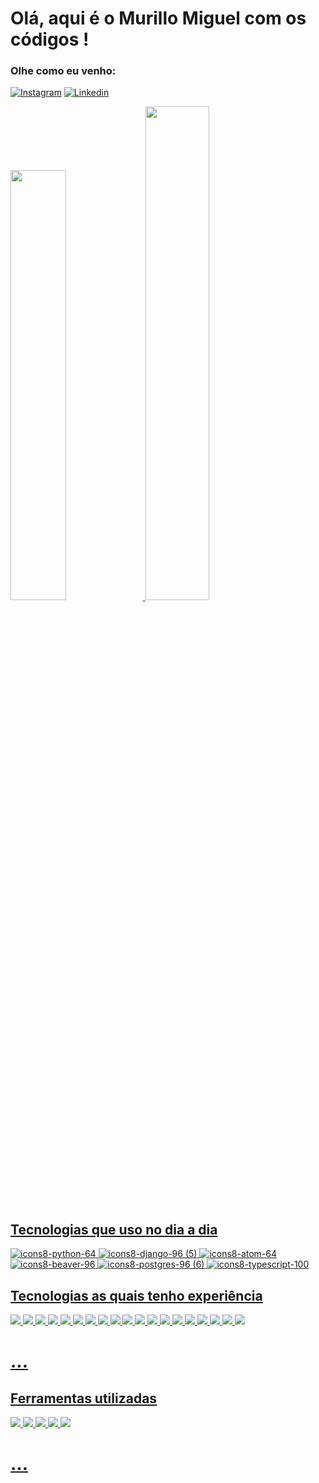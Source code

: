 # Olá, aqui é o Murillo Miguel com os códigos !
### Olhe como eu venho: 

[![Instagram](https://img.shields.io/badge/Instagram-E4405F?style=for-the-badge&logo=instagram&logoColor=white)](instagram.com/_psiqe/)
[![Linkedin](	https://img.shields.io/badge/LinkedIn-0077B5?style=for-the-badge&logo=linkedin&logoColor=white)](https://www.linkedin.com/in/murillomigu/)


<a href="https://github.com/psiqe">
    <img  width="42%" src="https://github-readme-stats-sigma-five.vercel.app/api?username=psiqe&show_icons=true&bg_color=1c1c1c&title_color=cc5500&icon_color=DAA520&text_color=FFDEAD&hide_border=true&border_radius=5.0">
    <img  width="45%" src="https://github-readme-stats-sigma-five.vercel.app/api/top-langs/?username=psiqe&layout=compact&bg_color=1c1c1c&title_color=cc5500&text_color=FFDEAD&hide_border=true&border_radius=5.0">


<h2>
    Tecnologias que uso no dia a dia
</h2>

![icons8-python-64](https://user-images.githubusercontent.com/82779468/212482946-c01af35a-f5a2-4220-b471-f8f7fd343faf.png)
![icons8-django-96 (5)](https://user-images.githubusercontent.com/82779468/212486583-7b1f8ad6-d0d0-4557-9ac2-ba9a0d8fb08e.png)
![icons8-atom-64](https://user-images.githubusercontent.com/82779468/212483227-5f0423ef-2182-46c9-a895-326f76ae7a9e.png)
![icons8-beaver-96](https://user-images.githubusercontent.com/82779468/212484351-9b5cd6ac-d15f-499b-a598-172a9a3acc77.png)
![icons8-postgres-96 (6)](https://user-images.githubusercontent.com/82779468/212484784-61b4500d-5fe2-4ecb-9aa5-5adaef73e024.png)
![icons8-typescript-100](https://user-images.githubusercontent.com/82779468/212485115-7f5a53bf-0eb0-469e-a49f-5705b6d524f4.png)



<h2>
    Tecnologias as quais tenho experiência
</h2> 

![](https://img.shields.io/badge/HTML5-E34F26?style=for-the-badge&logo=html5&logoColor=white)
![](https://img.shields.io/badge/Markdown-000000?style=for-the-badge&logo=markdown&logoColor=white)
![](https://img.shields.io/badge/CSS3-1572B6?style=for-the-badge&logo=css3&logoColor=white)
![](https://img.shields.io/badge/JavaScript-F7DF1E?style=for-the-badge&logo=javascript&logoColor=black)
![](https://img.shields.io/badge/TypeScript-007ACC?style=for-the-badge&logo=typescript&logoColor=white)
![](https://img.shields.io/badge/React-20232A?style=for-the-badge&logo=react&logoColor=61DAFB)
![](https://img.shields.io/badge/Material--UI-0081CB?style=for-the-badge&logo=material-ui&logoColor=white)
![](https://img.shields.io/badge/styled--components-DB7093?style=for-the-badge&logo=styled-components&logoColor=white)
![](https://img.shields.io/badge/Redux-593D88?style=for-the-badge&logo=redux&logoColor=white)
![](https://img.shields.io/badge/React_Router-CA4245?style=for-the-badge&logo=react-router&logoColor=white)
![](https://img.shields.io/badge/Node.js-43853D?style=for-the-badge&logo=node.js&logoColor=white)
![](https://img.shields.io/badge/Express.js-404D59?style=for-the-badge)
![](https://img.shields.io/badge/Jest-323330?style=for-the-badge&logo=Jest&logoColor=white)
![](https://img.shields.io/badge/Python-14354C?style=for-the-badge&logo=python&logoColor=white)
![](https://img.shields.io/badge/Django-092E20?style=for-the-badge&logo=django&logoColor=white)
![](https://img.shields.io/badge/PostgreSQL-316192?style=for-the-badge&logo=postgresql&logoColor=white)
![](https://img.shields.io/badge/SQLite-07405E?style=for-the-badge&logo=sqlite&logoColor=white)
![](https://img.shields.io/badge/Heroku-430098?style=for-the-badge&logo=heroku&logoColor=white)
![](https://img.shields.io/badge/Vercel-000000?style=for-the-badge&logo=vercel&logoColor=white)
<h1> ... </h1>

<h2>
    Ferramentas utilizadas
</h2>

![](https://img.shields.io/badge/Figma-F24E1E?style=for-the-badge&logo=figma&logoColor=white)
![](https://img.shields.io/badge/gimp-5C5543?style=for-the-badge&logo=gimp&logoColor=white)
![](https://img.shields.io/badge/Canva-%2300C4CC.svg?&style=for-the-badge&logo=Canva&logoColor=white)
![](https://img.shields.io/badge/Slack-4A154B?style=for-the-badge&logo=slack&logoColor=white)
![](https://img.shields.io/badge/Stack_Overflow-FE7A16?style=for-the-badge&logo=stack-overflow&logoColor=white)
<h1> ... </h1>
